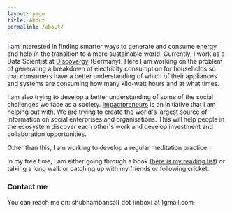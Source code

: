 ```yaml
---
layout: page
title: About
permalink: /about/
---
```


I am interested in finding smarter ways to generate and consume energy and help in the transition to a more sustainable world. Currently, I work as a Data Scientist at [Discovergy](www.discovergy.com) (Germany). Here I am working on the problem of generating a breakdown of electricity consumption for households so that consumers have a better understanding of which of their appliances and systems are consuming how many kilo-watt hours and at what times. 

I am also trying to develop a better understanding of some of the social challenges we face as a society. [Impactpreneurs](http://impactpreneurs.com/) is an initiative that I am helping out with. We are trying to create the world's largest source of information on social enterprises and organisations. This will help people in the ecosystem discover each other's work and develop investment and collaboration opportunities. 

Other than this, I am working to develop a regular meditation practice. 

In my free time, I am either going through a book ([here is my reading list](https://www.goodreads.com/user/show/43336102-shubham-bansal)) or talking a long walk or catching up with my friends or following cricket. 

### Contact me
You can reach me on: shubhambansal( dot )inbox( at )gmail.com
